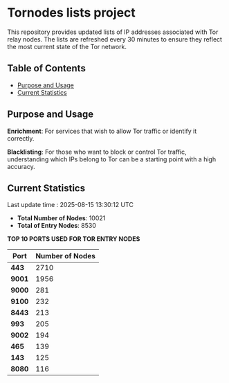 # Tornodes lists project

This repository provides updated lists of IP addresses associated with Tor relay nodes. The lists are refreshed every 30 minutes to ensure they reflect the most current state of the Tor network.

## Table of Contents

- [Purpose and Usage](#purpose-and-usage)
- [Current Statistics](#current-statistics)


## Purpose and Usage

**Enrichment**: For services that wish to allow Tor traffic or identify it correctly.

**Blacklisting**: For those who want to block or control Tor traffic, understanding which IPs belong to Tor can be a starting point with a high accuracy.

## Current Statistics

Last update time : 2025-08-15 13:30:12 UTC

- **Total Number of Nodes**: 10021
- **Total of Entry Nodes**: 8530

**TOP 10 PORTS USED FOR TOR ENTRY NODES**

| **Port** | **Number of Nodes** |
|------|-----------------|
| **443**   | 2710  |
| **9001**   | 1956  |
| **9000**   | 281  |
| **9100**   | 232  |
| **8443**   | 213  |
| **993**   | 205  |
| **9002**   | 194  |
| **465**   | 139  |
| **143**   | 125  |
| **8080**   | 116  |

